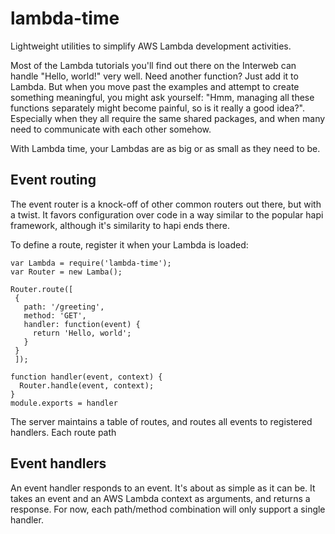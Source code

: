 # lambda-time
Lightweight utilities to simplify AWS Lambda development activities.  

Most of the Lambda tutorials you'll find out there on the Interweb can handle "Hello, world!" very well.  Need another function? Just add it to Lambda. But when you move past the examples and attempt to create something meaningful, you might ask yourself: "Hmm, managing all these functions separately might become painful, so is it really a good idea?".  Especially when they all require the same shared packages, and when many need to communicate with each other somehow.

With Lambda time, your Lambdas are as big or as small as they need to be.

## Event routing

The event router is a knock-off of other common routers out there, but with
a twist.  It favors configuration over code in a way similar to the popular hapi framework, although it's similarity to hapi ends there.  

To define a route, register it when your Lambda is loaded:
```
var Lambda = require('lambda-time');
var Router = new Lamba();

Router.route([
 {
   path: '/greeting',
   method: 'GET',
   handler: function(event) {
     return 'Hello, world';
   }
 }
 ]);

function handler(event, context) {
  Router.handle(event, context);
}
module.exports = handler
```
The server maintains a table of routes, and routes all events to registered handlers. Each route path

## Event handlers
An event handler responds to an event. It's about as simple as it can be. It takes an event and an AWS Lambda context as arguments, and returns a response.  For now, each path/method combination will only support a single handler. 
